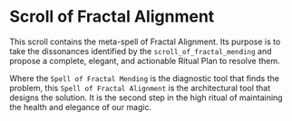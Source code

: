 # Scroll of Fractal Alignment

This scroll contains the meta-spell of Fractal Alignment. Its purpose is to take the dissonances identified by the `scroll_of_fractal_mending` and propose a complete, elegant, and actionable Ritual Plan to resolve them.

Where the `Spell of Fractal Mending` is the diagnostic tool that finds the problem, this `Spell of Fractal Alignment` is the architectural tool that designs the solution. It is the second step in the high ritual of maintaining the health and elegance of our magic.
